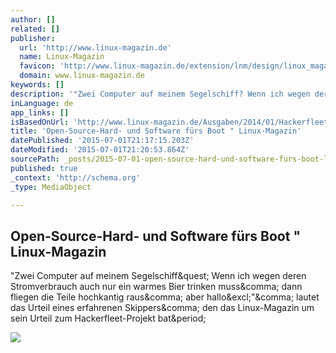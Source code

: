 ```yaml
---
author: []
related: []
publisher:
  url: 'http://www.linux-magazin.de'
  name: Linux-Magazin
  favicon: 'http://www.linux-magazin.de/extension/lnm/design/linux_magazin/images/favicon.ico'
  domain: www.linux-magazin.de
keywords: []
description: '"Zwei Computer auf meinem Segelschiff? Wenn ich wegen deren Stromverbrauch auch nur ein warmes Bier trinken muss, dann fliegen die Teile hochkantig raus, aber hallo!", lautet das Urteil eines erfahrenen Skippers, den das Linux-Magazin um sein Urteil zum Hackerfleet-Projekt bat.'
inLanguage: de
app_links: []
isBasedOnUrl: 'http://www.linux-magazin.de/Ausgaben/2014/01/Hackerfleet'
title: 'Open-Source-Hard- und Software fürs Boot " Linux-Magazin'
datePublished: '2015-07-01T21:17:15.203Z'
dateModified: '2015-07-01T21:20:53.864Z'
sourcePath: _posts/2015-07-01-open-source-hard-und-software-furs-boot-linux-magazin.md
published: true
_context: 'http://schema.org'
_type: MediaObject

---
```

<article style=""><h1>Open-Source-Hard- und Software fürs Boot " Linux-Magazin</h1><p>"Zwei Computer auf meinem Segelschiff&amp;quest; Wenn ich wegen deren Stromverbrauch auch nur ein warmes Bier trinken muss&amp;comma; dann fliegen die Teile hochkantig raus&amp;comma; aber hallo&amp;excl;"&amp;comma; lautet das Urteil eines erfahrenen Skippers&amp;comma; den das Linux-Magazin um sein Urteil zum Hackerfleet-Projekt bat&amp;period;</p><img src="http://www.linux-magazin.de/var/linux_magazin/storage/images/ausgaben/2014/01/hackerfleet/abbildung-1/939356-1-ger-DE/Abbildung-1_large.png" /></article>